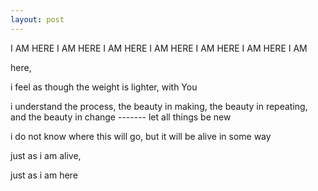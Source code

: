 ```yaml
---
layout: post
---
```


I AM HERE I AM HERE I AM HERE I AM HERE I AM HERE I AM HERE I AM

here,

i feel as though the weight is lighter, with You

i understand the process, the beauty in making, the beauty in repeating, and the beauty in change ------- let all things be new

i do not know where this will go, but it will be alive in some way

just as i am alive,

just as i am here
